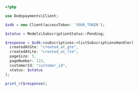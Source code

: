 ```php
<?php

use Dodopayments\Client;

$sdk = new Client(accessToken: 'YOUR_TOKEN');

$status = Models\SubscriptionStatus::Pending;

$response = $sdk->subscriptions->listSubscriptionsHandler(
  createdAtGte: "created_at_gte",
  createdAtLte: "created_at_lte",
  pageSize: 5,
  pageNumber: 123,
  customerId: "customer_id",
  status: $status
);

print_r($response);

```


<!-- This file was generated by liblab | https://liblab.com/ -->